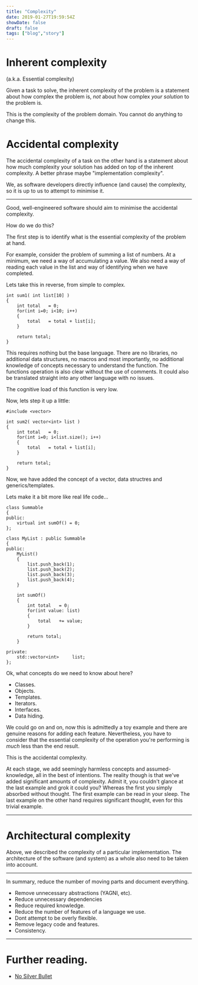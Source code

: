 ```yaml
---
title: "Complexity"
date: 2019-01-27T19:59:54Z
showDate: false
draft: false
tags: ["blog","story"]
---
```


# Inherent complexity 
(a.k.a. Essential complexity)

Given a task to solve, the inherent complexity of the problem is a statement about how complex the problem is, *not*
about how complex *your solution* to the problem is.

This is the complexity of the problem domain. You cannot do anything to change this.

# Accidental complexity

The accidental complexity of a task on the other hand is a statement about how much complexity your solution has added on top of the
inherent complexity.
A better phrase maybe "implementation complexity".

We, as software developers directly influence (and cause) the complexity, so it is up to us to attempt to minimise it.

--------------

Good, well-engineered software should aim to minimise the accidental complexity.

How do we do this?

The first step is to identify what is the essential complexity of the problem at hand.

For example, consider the problem of summing a list of numbers.
At a minimum, we need a way of accumulating a value. We also need a way of reading each value in the list and way of identifying 
when we have completed.

Lets take this in reverse, from simple to complex.


~~~~~~~~~~~~~~~~
int sum1( int list[10] )
{
    int total   = 0;
    for(int i=0; i<10; i++)
    {
        total   = total + list[i];
    }

    return total;
}
~~~~~~~~~~~~~~~~
This requires nothing but the base language.
There are no libraries, no additional data structures, no macros and most importantly, no additional knowledge of concepts 
necessary to understand the function.
The functions operation is also clear without the use of comments.
It could also be translated straight into any other language with no issues.

The cognitive load of this function is very low.

Now, lets step it up a little:
~~~~~~~~~~~~~~~~~
#include <vector>

int sum2( vector<int> list )
{
    int total   = 0;
    for(int i=0; i<list.size(); i++)
    {
        total   = total + list[i];
    }

    return total;
}
~~~~~~~~~~~~~~~~~
Now, we have added the concept of a vector, data structres and generics/templates.

Lets make it a bit more like real life code...
~~~~~~~~~~~~
class Summable
{
public:
    virtual int sumOf() = 0;
};

class MyList : public Summable
{
public:
    MyList()
    {
        list.push_back(1);
        list.push_back(2);
        list.push_back(3);
        list.push_back(4);
    }
    
    int sumOf()
    {
        int total   = 0;
        for(int value: list)
        {   
            total   += value;
        }
        
        return total;
    }

private:
    std::vector<int>     list;
};
~~~~~~~~~~~~

Ok, what concepts do we need to know about here?

* Classes.
* Objects.
* Templates.
* Iterators.
* Interfaces.
* Data hiding.

We could go on and on, now this is admittedly a toy example and there are genuine reasons for adding each feature. 
Nevertheless, you have to consider that the essential complexity of the operation you're performing is *much* less than
the end result. 

This is the accidental complexity. 

At each stage, we add seemingly harmless concepts and assumed-knowledge, all in the best of intentions. The reality though
is that we've added significant amounts of complexity. Admit it, you couldn't glance at the last example and grok it could you?
Whereas the first you simply absorbed without thought.
The first example can be read in your sleep. The last example on the other hand requires significant thought, even for this trivial example.



------------------------

# Architectural complexity

Above, we described the complexity of a particular implementation.
The architecture of the software (and system) as a whole also need to be taken into account.

--------------------

In summary, reduce the number of moving parts and document everything.

* Remove unnecessary abstractions (YAGNI, etc).
* Reduce unnecessary dependencies
* Reduce required knowledge.
* Reduce the number of features of a language we use.
* Dont attempt to be overly flexible.
* Remove legacy code and features.
* Consistency.

----------------

# Further reading.

* [No Silver Bullet](http://faculty.salisbury.edu/~xswang/Research/Papers/SERelated/no-silver-bullet.pdf)


